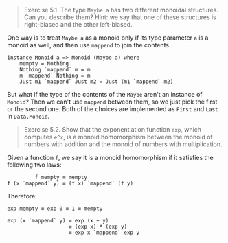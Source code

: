 > Exercise 5.1. The type `Maybe a` has two different monoidal structures.
Can you describe them? Hint: we say that one of these structures is 
right-biased and the other left-biased.

One way is to treat `Maybe a` as a monoid only if its type parameter `a` 
is a monoid as well, and then use `mappend` to join the contents.

```
instance Monoid a => Monoid (Maybe a) where  
    mempty = Nothing  
    Nothing `mappend` m = m  
    m `mappend` Nothing = m  
    Just m1 `mappend` Just m2 = Just (m1 `mappend` m2)
```

But what if the type of the contents of the `Maybe` aren't an instance of
`Monoid`? Then we can't use `mappend` between them, so we just pick the first
or the second one. Both of the choices are implemented as `First` and `Last`
in `Data.Monoid`.

> Exercise 5.2. Show that the exponentiation function `exp`, which computes
`e^x`, is a monoid homomorphism between the monoid of numbers with addition 
and the monoid of numbers with multiplication.

Given a function `f`, we say it is a monoid homomorphism if it satisfies the
following two laws:

```
         f mempty ≡ mempty
f (x `mappend` y) ≡ (f x) `mappend` (f y)
```

Therefore:

```
exp mempty ≡ exp 0 ≡ 1 ≡ mempty

exp (x `mappend` y) ≡ exp (x + y)
                    ≡ (exp x) * (exp y)
                    ≡ exp x `mappend` exp y
```